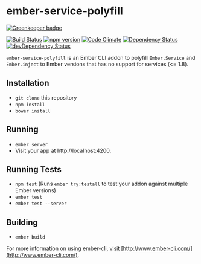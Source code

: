 # ember-service-polyfill

[![Greenkeeper badge](https://badges.greenkeeper.io/ming-codes/ember-service-polyfill.svg)](https://greenkeeper.io/)

[![Build Status](https://travis-ci.org/ming-codes/ember-service-polyfill.svg?branch=master)](https://travis-ci.org/ming-codes/ember-service-polyfill)
[![npm version](https://badge.fury.io/js/ember-service-polyfill.svg)](http://badge.fury.io/js/ember-service-polyfill)
[![Code Climate](https://codeclimate.com/github/ming-codes/ember-service-polyfill/badges/gpa.svg)](https://codeclimate.com/github/ming-codes/ember-service-polyfill)
[![Dependency Status](https://david-dm.org/ming-codes/ember-service-polyfill.svg)](https://david-dm.org/ming-codes/ember-service-polyfill)
[![devDependency Status](https://david-dm.org/ming-codes/ember-service-polyfill/dev-status.svg)](https://david-dm.org/ming-codes/ember-service-polyfill#info=devDependencies)

`ember-service-polyfill` is an Ember CLI addon to polyfill `Ember.Service` and
`Ember.inject` to Ember versions that has no support for services (<= 1.8).

## Installation

* `git clone` this repository
* `npm install`
* `bower install`

## Running

* `ember server`
* Visit your app at http://localhost:4200.

## Running Tests

* `npm test` (Runs `ember try:testall` to test your addon against multiple Ember versions)
* `ember test`
* `ember test --server`

## Building

* `ember build`

For more information on using ember-cli, visit [http://www.ember-cli.com/](http://www.ember-cli.com/).
